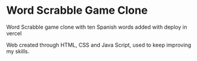 # Word Scrabble Game Clone
Word Scrabble game clone with ten Spanish words added with deploy in vercel

Web created through HTML, CSS and Java Script, used to keep improving my skills.
